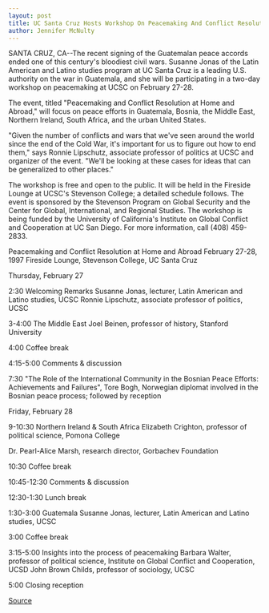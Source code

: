 ```yaml
---
layout: post
title: UC Santa Cruz Hosts Workshop On Peacemaking And Conflict Resolution
author: Jennifer McNulty
---
```


SANTA CRUZ, CA--The recent signing of the Guatemalan peace accords ended  one of this century's bloodiest civil wars. Susanne Jonas of the Latin  American and Latino studies program at UC Santa Cruz is a leading U.S.  authority on the war in Guatemala, and she will be participating in a two-day  workshop on peacemaking at UCSC on February 27-28.

The event, titled "Peacemaking and Conflict Resolution at Home and  Abroad," will focus on peace efforts in Guatemala, Bosnia, the Middle East,  Northern Ireland, South Africa, and the urban United States.

"Given the number of conflicts and wars that we've seen around the  world since the end of the Cold War, it's important for us to figure out how to  end them," says Ronnie Lipschutz, associate professor of politics at UCSC and  organizer of the event. "We'll be looking at these cases for ideas that can be  generalized to other places."

The workshop is free and open to the public. It will be held in the  Fireside Lounge at UCSC's Stevenson College; a detailed schedule follows. The  event is sponsored by the Stevenson Program on Global Security and the Center  for Global, International, and Regional Studies. The workshop is being funded  by the University of California's Institute on Global Conflict and Cooperation  at UC San Diego. For more information, call (408) 459-2833.

Peacemaking and Conflict Resolution at Home and Abroad February 27-28, 1997 Fireside Lounge, Stevenson College, UC Santa Cruz

Thursday, February 27

2:30 Welcoming Remarks  Susanne Jonas, lecturer, Latin American and Latino studies, UCSC  Ronnie Lipschutz, associate professor of politics, UCSC

3-4:00 The Middle East Joel Beinen, professor of history, Stanford University

4:00 Coffee break

4:15-5:00 Comments & discussion

7:30 "The Role of the International Community in the Bosnian Peace  Efforts: Achievements and Failures", Tore Bogh, Norwegian diplomat involved in the Bosnian peace  process; followed by reception

Friday, February 28

9-10:30 Northern Ireland & South Africa Elizabeth Crighton, professor of political science, Pomona  College

Dr. Pearl-Alice Marsh, research director, Gorbachev Foundation

10:30  Coffee break

10:45-12:30 Comments & discussion

12:30-1:30 Lunch break

1:30-3:00 Guatemala  Susanne Jonas, lecturer, Latin American and Latino studies, UCSC

3:00 Coffee break

3:15-5:00 Insights into the process of peacemaking Barbara Walter, professor of political science, Institute on  Global Conflict and Cooperation, UCSD John Brown Childs, professor of sociology, UCSC

5:00 Closing reception

[Source](http://www1.ucsc.edu/news_events/press_releases/archive/96-97/02-97/020697-UCSC_hosts_workshop.html "Permalink to 020697-UCSC_hosts_workshop")
